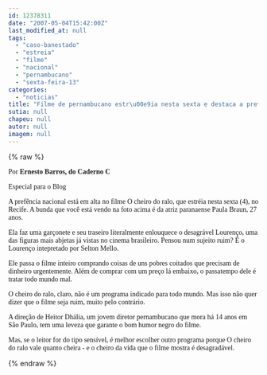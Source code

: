 ```yaml
---
id: 12378311
date: "2007-05-04T15:42:00Z"
last_modified_at: null
tags:
  - "caso-banestado"
  - "estreia"
  - "filme"
  - "nacional"
  - "pernambucano"
  - "sexta-feira-13"
categories:
  - "noticias"
title: "Filme de pernambucano estr\u00e9ia nesta sexta e destaca a prefer\u00eancia nacional"
sutia: null
chapeu: null
autor: null
imagem: null
---
```

{% raw %}
<p><P><FONT face=Verdana>Por <STRONG>Ernesto Barros, do Caderno C</STRONG></FONT></P></p>
<p><P><FONT face=Verdana>Especial para o Blog</FONT></P></p>
<p><P><FONT face=Verdana>A prefência nacional está em alta no filme O cheiro do ralo, que estréia&nbsp;nesta sexta (4),&nbsp;no Recife. A bunda que você está vendo na foto acima é da atriz paranaense Paula Braun, 27 anos. </FONT></P></p>
<p><P><FONT face=Verdana>Ela faz uma garçonete e seu traseiro literalmente enlouquece o desagrável Lourenço, uma das figuras mais abjetas já vistas no cinema brasileiro. Pensou num sujeito ruim? É o Lourenço intepretado por Selton Mello. </FONT></P></p>
<p><P><FONT face=Verdana>Ele passa o filme inteiro comprando coisas de uns pobres coitados que precisam de dinheiro urgentemente. Além de comprar com um preço lá embaixo, o passatempo dele é tratar todo mundo mal. </FONT></P></p>
<p><P><FONT face=Verdana>O cheiro do ralo, claro, não é um programa indicado para todo mundo. Mas isso não quer dizer que o filme seja ruim, muito pelo contrário.</FONT></P></p>
<p><P><FONT face=Verdana>A direção de Heitor Dhália, um jovem diretor pernambucano que mora há 14 anos em São Paulo, tem uma leveza que garante o bom humor negro do filme. </FONT></P></p>
<p><P><FONT face=Verdana>Mas, se o leitor for do tipo sensível, é melhor escolher outro programa porque O cheiro do ralo vale quanto cheira - e o cheiro da vida que o filme mostra é desagradável.</P></FONT> </p>
{% endraw %}